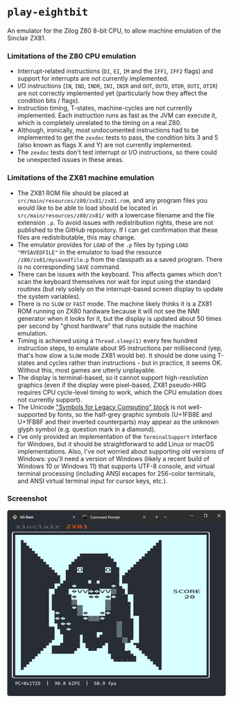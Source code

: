 # `play-eightbit`

An emulator for the Zilog Z80 8-bit CPU, to allow machine emulation of the Sinclair ZX81.

### Limitations of the Z80 CPU emulation

- Interrupt-related instructions (`DI`, `EI`, `IM` and the `IFF1`, `IFF2` flags) and support for interrupts
  are not currently implemented.
- I/O instructions (`IN`, `IND`, `INDR`, `INI`, `INIR` and `OUT`, `OUTD`, `OTDR`, `OUTI`, `OTIR`) are not correctly
  implemented yet (particularly how they affect the condition bits / flags).
- Instruction timing, T-states, machine-cycles are not currently implemented. Each instruction runs as fast as the JVM
  can execute it, which is completely unrelated to the timing on a real Z80.
- Although, ironically, most undocumented instructions had to be implemented to get the `zexdoc` tests to pass,
  the condition bits 3 and 5 (also known as flags X and Y) are not currently implemented.
- The `zexdoc` tests don't test interrupt or I/O instructions, so there could be unexpected issues in these areas.

### Limitations of the ZX81 machine emulation

- The ZX81 ROM file should be placed at `src/main/resources/z80/zx81/zx81.rom`, and any program files you would like to
  be able to load should be located in `src/main/resources/z80/zx81/` with a lowercase filename and the file extension
  `.p`. To avoid issues with redistribution rights, these are not published to the GitHub repository. If I can get
  confirmation that these files are redistributable, this may change.
- The emulator provides for `LOAD` of the `.p` files by typing `LOAD "MYSAVEDFILE"` in the emulator to load the resource
  `/z80/zx81/mysavedfile.p` from the classpath as a saved program. There is no corresponding `SAVE` command.
- There can be issues with the keyboard. This affects games which don't scan the keyboard themselves nor wait for input
  using the standard routines (but rely solely on the interrupt-based screen display to update the system variables).
- There is no `SLOW` or `FAST` mode. The machine likely thinks it is a ZX81 ROM running on ZX80 hardware because it
  will not see the NMI generator when it looks for it, but the display is updated about 50 times per second by "ghost
  hardware" that runs outside the machine emulation.
- Timing is achieved using a `Thread.sleep(1)` every few hundred instruction steps, to emulate about 95 instructions
  per millisecond (yep, that's how slow a `SLOW` mode ZX81 would be). It should be done using T-states and cycles
  rather than instructions - but in practice, it seems OK. Without this, most games are utterly unplayable.
- The display is terminal-based, so it cannot support high-resolution graphics (even if the display were pixel-based,
  ZX81 pseudo-HRG requires CPU cycle-level timing to work, which the CPU emulation does not currently support).
- The Unicode ["Symbols for Legacy Computing" block](https://www.unicode.org/charts/PDF/U1FB00.pdf) is not
  well-supported by fonts, so the half-grey graphic symbols (U+1FB8E and U+1FB8F and their inverted counterparts) may
  appear as the unknown glyph symbol (e.g. question mark in a diamond). 
- I've only provided an implementation of the `TerminalSupport` interface for Windows, but it should be straightforward
  to add Linux or macOS implementations. Also, I've not worried about supporting old versions of Windows: you'll need
  a version of Windows (likely a recent build of Windows 10 or Windows 11) that supports UTF-8 console, and virtual
  terminal processing (including ANSI escapes for 256-color terminals, and ANSI virtual terminal input for cursor keys,
  etc.).

### Screenshot

![3D Monster Maze](game1.png)